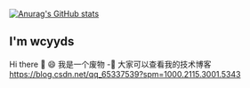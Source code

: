 [![Anurag's GitHub stats](https://github-readme-stats.vercel.app/api?username=wcyyds)](https://github.com/anuraghazra/github-readme-stats)
## I'm wcyyds
Hi there 👋
😄 我是一个废物
-💬 大家可以查看我的技术博客 https://blog.csdn.net/qq_65337539?spm=1000.2115.3001.5343
